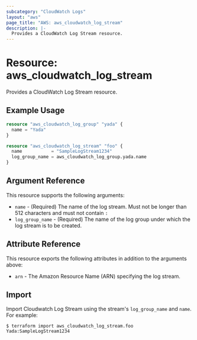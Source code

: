 ```yaml
---
subcategory: "CloudWatch Logs"
layout: "aws"
page_title: "AWS: aws_cloudwatch_log_stream"
description: |-
  Provides a CloudWatch Log Stream resource.
---
```


# Resource: aws_cloudwatch_log_stream

Provides a CloudWatch Log Stream resource.

## Example Usage

```terraform
resource "aws_cloudwatch_log_group" "yada" {
  name = "Yada"
}

resource "aws_cloudwatch_log_stream" "foo" {
  name           = "SampleLogStream1234"
  log_group_name = aws_cloudwatch_log_group.yada.name
}
```

## Argument Reference

This resource supports the following arguments:

* `name` - (Required) The name of the log stream. Must not be longer than 512 characters and must not contain `:`
* `log_group_name` - (Required) The name of the log group under which the log stream is to be created.

## Attribute Reference

This resource exports the following attributes in addition to the arguments above:

* `arn` - The Amazon Resource Name (ARN) specifying the log stream.

## Import

Import Cloudwatch Log Stream using the stream's `log_group_name` and `name`. For example:

```
$ terraform import aws_cloudwatch_log_stream.foo Yada:SampleLogStream1234
```
